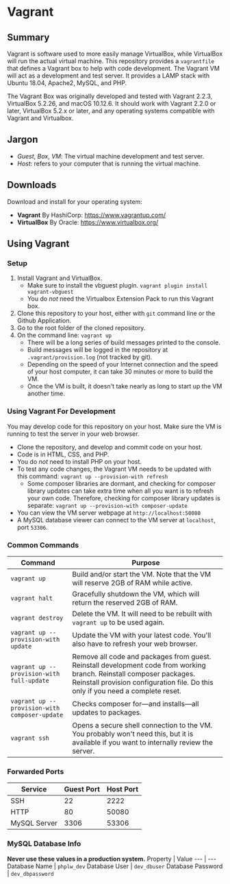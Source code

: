 # Vagrant

## Summary
Vagrant is software used to more easily manage VirtualBox, while VirtualBox will run the actual virtual machine.  This repository provides a `vagrantfile` that defines a Vagrant box to help with code development.  The Vagrant VM will act as a development and test server.  It provides a LAMP stack with Ubuntu 18.04, Apache2, MySQL, and PHP.

The Vagrant Box was originally developed and tested with Vagrant 2.2.3, VirtualBox 5.2.26, and macOS 10.12.6.  It should work with Vagrant 2.2.0 or later, VirtualBox 5.2.x or later, and any operating systems compatible with Vagrant and Virtualbox.

## Jargon
* *Guest*, *Box*, *VM*:  The virtual machine development and test server.
* *Host*: refers to your computer that is running the virtual machine.

## Downloads
Download and install for your operating system:

* **Vagrant** By HashiCorp: https://www.vagrantup.com/
* **VirtualBox** By Oracle: https://www.virtualbox.org/

## Using Vagrant
### Setup
1. Install Vagrant and VirtualBox.
    * Make sure to install the vbguest plugin.  `vagrant plugin install vagrant-vbguest`
    * You do _not_ need the Virtualbox Extension Pack to run this Vagrant box.
2. Clone this repository to your host, either with `git` command line or the Github Application.
3. Go to the root folder of the cloned repository.
4. On the command line: `vagrant up`
    * There will be a long series of build messages printed to the console.
    * Build messages will be logged in the repository at `.vagrant/provision.log` (not tracked by git).
    * Depending on the speed of your Internet connection and the speed of your host computer, it can take 30 minutes or more to build the VM.
    * Once the VM is built, it doesn't take nearly as long to start up the VM another time.

### Using Vagrant For Development
You may develop code for this repository on your host.  Make sure the VM is running to test the server in your web browser.

* Clone the repository, and develop and commit code on your host.
* Code is in HTML, CSS, and PHP.
* You do *not* need to install PHP on your host.
* To test any code changes, the Vagrant VM needs to be updated with this command: `vagrant up --provision-with refresh`
    * Some composer libraries are dormant, and checking for composer library updates can take extra time when all you want is to refresh your own code.  Therefore, checking for composer library updates is separate: `vagrant up --provision-with composer-update`
* You can view the VM server webpage at `http://localhost:50080`
* A MySQL database viewer can connect to the VM server at `localhost`, port `53306`.

### Common Commands
Command | Purpose
--- | ---
`vagrant up` | Build and/or start the VM.  Note that the VM will reserve 2GB of RAM while active.
`vagrant halt` | Gracefully shutdown the VM, which will return the reserved 2GB of RAM.
`vagrant destroy` | Delete the VM.  It will need to be rebuilt with `vagrant up` to be used again.
`vagrant up --provision-with update` | Update the VM with your latest code.  You'll also have to refresh your web browser.
`vagrant up --provision-with full-update` | Remove all code and packages from guest.  Reinstall development code from working branch.  Reinstall composer packages.  Reinstall provision configuration file.  Do this only if you need a complete reset.
`vagrant up --provision-with composer-update` | Checks composer for&mdash;and installs&mdash;all updates to packages.
`vagrant ssh` | Opens a secure shell connection to the VM.  You probably won't need this, but it is available if you want to internally review the server.

### Forwarded Ports
Service | Guest Port | Host Port
--- | --- | ---
SSH | 22 | 2222
HTTP | 80 | 50080
MySQL Server | 3306 | 53306

### MySQL Database Info
**Never use these values in a production system.**
Property | Value
--- | ---
Database Name | `phplw_dev`
Database User | `dev_dbuser`
Database Password | `dev_dbpassword`
